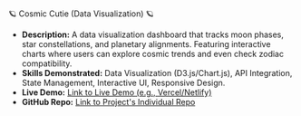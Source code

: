 🪐 Cosmic Cutie (Data Visualization) 🪐
* **Description:** A data visualization dashboard that tracks moon phases, star constellations, and planetary alignments. Featuring interactive charts where users can explore cosmic trends and even check zodiac compatibility.
* **Skills Demonstrated:** Data Visualization (D3.js/Chart.js), API Integration, State Management, Interactive UI, Responsive Design.
* **Live Demo:** [Link to Live Demo (e.g., Vercel/Netlify)](https://cosmic-cutie-dashboard.vercel.app)
* **GitHub Repo:** [Link to Project's Individual Repo](https://github.com/your-username/cosmic-cutie-dashboard)
